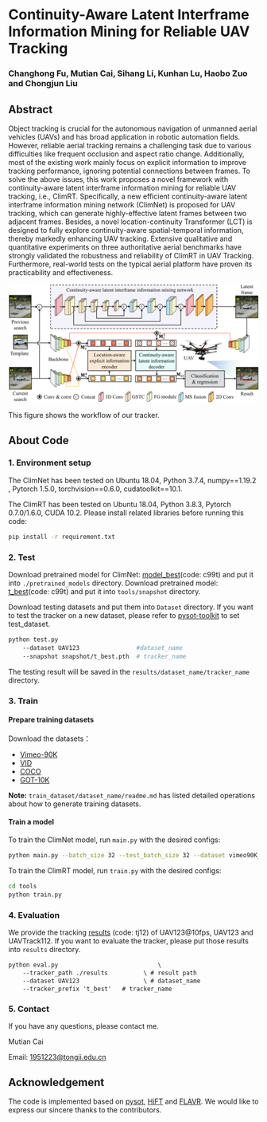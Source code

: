 # Continuity-Aware Latent Interframe Information Mining for Reliable UAV Tracking

### Changhong Fu, Mutian Cai, Sihang Li, Kunhan Lu, Haobo Zuo and Chongjun Liu


## Abstract
Object tracking is crucial for the autonomous navigation of unmanned aerial vehicles (UAVs) and has broad application in robotic automation fields. However, reliable aerial tracking remains a challenging task due to various difficulties like frequent occlusion and aspect ratio change. Additionally, most of the existing work mainly focus on explicit information to improve tracking performance, ignoring potential connections between frames. To solve the above issues, this work proposes a novel framework with continuity-aware latent interframe information mining for reliable UAV tracking, i.e., ClimRT. Specifically, a new efficient continuity-aware latent interframe information mining network (ClimNet) is proposed for UAV tracking, which can generate highly-effective latent frames between two adjacent frames. Besides, a novel location-continuity Transformer (LCT) is designed to fully explore continuity-aware spatial-temporal information, thereby markedly enhancing UAV tracking. Extensive qualitative and quantitative experiments on three authoritative aerial benchmarks have strongly validated the robustness and reliability of ClimRT in UAV Tracking. Furthermore, real-world tests on the typical aerial platform have proven its practicability and effectiveness.

![Workflow of our tracker](https://github.com/cvmutian/ClimRT/blob/main/imgs/img1.png)

This figure shows the workflow of our tracker.

## About Code
### 1. Environment setup
The ClimNet has been tested on Ubuntu 18.04, Python 3.7.4, numpy==1.19.2 , Pytorch 1.5.0, torchvision==0.6.0, cudatoolkit==10.1.

The ClimRT has been tested on Ubuntu 18.04, Python 3.8.3, Pytorch 0.7.0/1.6.0, CUDA 10.2.
Please install related libraries before running this code: 
```bash
pip install -r requirement.txt
```

### 2. Test
Download pretrained model for ClimNet: [model_best](https://pan.baidu.com/s/1QeU7OcTqHksZXscBq3skiw)(code: c99t) and put it into `./pretrained_models` directory.
Download pretrained model: [t_best](https://pan.baidu.com/s/1QeU7OcTqHksZXscBq3skiw)(code: c99t) and put it into `tools/snapshot` directory.

Download testing datasets and put them into `Dataset` directory. If you want to test the tracker on a new dataset, please refer to [pysot-toolkit](https://github.com/StrangerZhang/pysot-toolkit) to set test_dataset.

```bash 
python test.py                                
	--dataset UAV123                #dataset_name
	--snapshot snapshot/t_best.pth  # tracker_name
```
The testing result will be saved in the `results/dataset_name/tracker_name` directory.

### 3. Train

#### Prepare training datasets

Download the datasets：
* [Vimeo-90K](http://toflow.csail.mit.edu/)
* [VID](http://image-net.org/challenges/LSVRC/2017/)
* [COCO](http://cocodataset.org)
* [GOT-10K](http://got-10k.aitestunion.com/downloads)


**Note:** `train_dataset/dataset_name/readme.md` has listed detailed operations about how to generate training datasets.


#### Train a model
To train the ClimNet model, run `main.py` with the desired configs:
```bash
python main.py --batch_size 32 --test_batch_size 32 --dataset vimeo90K_septuplet --loss 1*L1 --max_epoch 100 --lr 0.002 --data_root /train_dataset/vimeo_triplet --n_outputs 1 

```
To train the ClimRT model, run `train.py` with the desired configs:

```bash
cd tools
python train.py
```

### 4. Evaluation
We provide the tracking [results](https://pan.baidu.com/s/1RVSiq7XUJCQnyXtoRq9SYg) (code: tj12) of UAV123@10fps, UAV123 and UAVTrack112. If you want to evaluate the tracker, please put those results into  `results` directory.
```
python eval.py 	                          \
	--tracker_path ./results          \ # result path
	--dataset UAV123                  \ # dataset_name
	--tracker_prefix 't_best'   # tracker_name
```

### 5. Contact
If you have any questions, please contact me.

Mutian Cai

Email: [1951223@tongji.edu.cn](1951223@tongji.edu.cn)



## Acknowledgement
The code is implemented based on [pysot](https://github.com/STVIR/pysot), [HiFT](https://github.com/vision4robotics/HiFT) and [FLAVR](https://github.com/tarun005/FLAVR). We would like to express our sincere thanks to the contributors.
